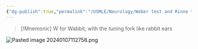 ```yaml
---
{"dg-publish":true,"permalink":"/USMLE/Neurology/Weber test and Rinne test/"}
---
```



>[!Mnemonic] 
>W for Wabbit, with the tuning fork like rabbit ears

![Pasted image 20240107112758.png](/img/user/appendix/Pasted%20image%2020240107112758.png)
